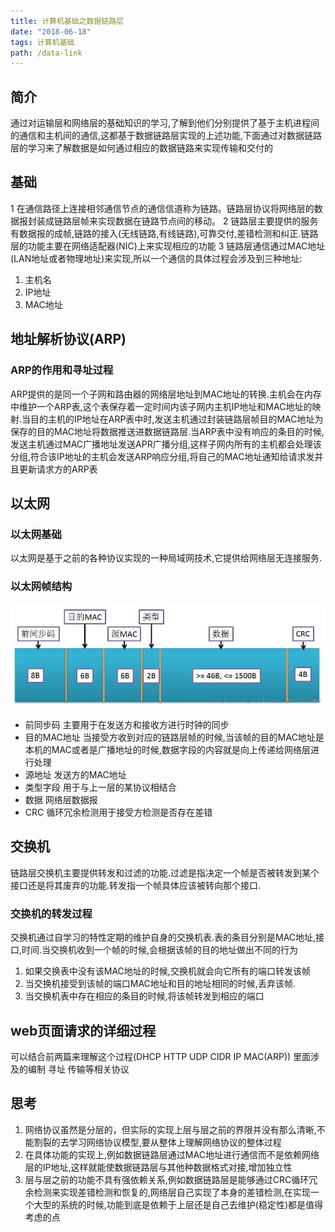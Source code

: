 ```yaml
---
title: 计算机基础之数据链路层  
date: "2018-06-18"
tags: 计算机基础
path: /data-link
---
```


## 简介  
  通过对运输层和网络层的基础知识的学习,了解到他们分别提供了基于主机进程间的通信和主机间的通信,这都基于数据链路层实现的上述功能,下面通过对数据链路层的学习来了解数据是如何通过相应的数据链路来实现传输和交付的
## 基础
1 在通信路径上连接相邻通信节点的通信信道称为链路。链路层协议将网络层的数据报封装成链路层帧来实现数据在链路节点间的移动。
2 链路层主要提供的服务有数据报的成帧,链路的接入(无线链路,有线链路),可靠交付,差错检测和纠正.链路层的功能主要在网络适配器(NIC)上来实现相应的功能
3 链路层通信通过MAC地址(LAN地址或者物理地址)来实现,所以一个通信的具体过程会涉及到三种地址:
  1. 主机名
  2. IP地址
  3. MAC地址  

## 地址解析协议(ARP)
###  ARP的作用和寻址过程  
  ARP提供的是同一个子网和路由器的网络层地址到MAC地址的转换.主机会在内存中维护一个ARP表,这个表保存着一定时间内该子网内主机IP地址和MAC地址的映射.当目的主机的IP地址在ARP表中时,发送主机通过封装链路层帧目的MAC地址为保存的目的MAC地址将数据推送进数据链路层.当ARP表中没有响应的条目的时候,发送主机通过MAC广播地址发送APR广播分组,这样子网内所有的主机都会处理该分组,符合该IP地址的主机会发送ARP响应分组,将自己的MAC地址通知给请求发并且更新请求方的ARP表

##  以太网
### 以太网基础
  以太网是基于之前的各种协议实现的一种局域网技术,它提供给网络层无连接服务.
### 以太网帧结构
![以太网帧结构](./computerBaseStatic/dataLink/dataLink.png)  

* 前同步码 主要用于在发送方和接收方进行时钟的同步
* 目的MAC地址 当接受方收到对应的链路层帧的时候,当该帧的目的MAC地址是本机的MAC或者是广播地址的时候,数据字段的内容就是向上传递给网络层进行处理
* 源地址 发送方的MAC地址
* 类型字段 用于与上一层的某协议相结合
* 数据 网络层数据报
* CRC 循环冗余检测用于接受方检测是否存在差错

##  交换机
  链路层交换机主要提供转发和过滤的功能.过滤是指决定一个帧是否被转发到某个接口还是将其废弃的功能.转发指一个帧具体应该被转向那个接口.
### 交换机的转发过程
  交换机通过自学习的特性定期的维护自身的交换机表.表的条目分别是MAC地址,接口,时间.当交换机收到一个帧的时候,会根据该帧的目的地址做出不同的行为
  1. 如果交换表中没有该MAC地址的时候,交换机就会向它所有的端口转发该帧
  2. 当交换机接受到该帧的端口MAC地址和目的地址相同的时候,丢弃该帧.
  3. 当交换机表中存在相应的条目的时候,将该帧转发到相应的端口
  
## web页面请求的详细过程
  可以结合前两篇来理解这个过程(DHCP HTTP  UDP CIDR IP MAC(ARP))  里面涉及的编制 寻址 传输等相关协议
## 思考
  1. 网络协议虽然是分层的，但实际的实现上层与层之前的界限并没有那么清晰,不能割裂的去学习网络协议模型,要从整体上理解网络协议的整体过程
  2. 在具体功能的实现上,例如数据链路层通过MAC地址进行通信而不是依赖网络层的IP地址,这样就能使数据链路层与其他种数据格式对接,增加独立性
  3. 层与层之前的功能不具有强依赖关系,例如数据链路层是能够通过CRC循环冗余检测来实现差错检测和恢复的,网络层自己实现了本身的差错检测,在实现一个大型的系统的时候,功能到底是依赖于上层还是自己去维护(稳定性)都是值得考虑的点

